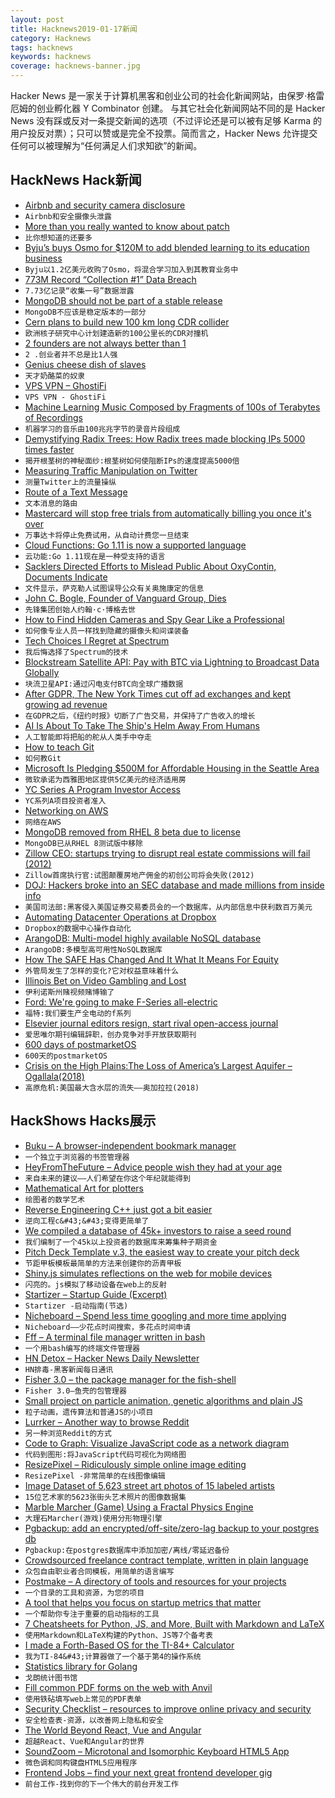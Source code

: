 ```yaml
---
layout: post
title: Hacknews2019-01-17新闻
category: Hacknews
tags: hacknews
keywords: hacknews
coverage: hacknews-banner.jpg
---
```


Hacker News 是一家关于计算机黑客和创业公司的社会化新闻网站，由保罗·格雷厄姆的创业孵化器 Y Combinator 创建。
与其它社会化新闻网站不同的是 Hacker News 没有踩或反对一条提交新闻的选项（不过评论还是可以被有足够 Karma 的用户投反对票）；只可以赞或是完全不投票。简而言之，Hacker News 允许提交任何可以被理解为“任何满足人们求知欲”的新闻。

## HackNews Hack新闻


- [Airbnb and security camera disclosure](http://jeffreybigham.com/blog/2019/who-is-watching-you-in-your-airbnb.html)
- `Airbnb和安全摄像头泄露`
- [More than you really wanted to know about patch](http://lists.landley.net/pipermail/toybox-landley.net/2019-January/010049.html)
- `比你想知道的还要多`
- [ Byju’s buys Osmo for $120M to add blended learning to its education business](https://techcrunch.com/2019/01/16/byjus-buys-osmo-for-120m/)
- `Byju以1.2亿美元收购了Osmo，将混合学习加入到其教育业务中`
- [773M Record “Collection #1” Data Breach](https://www.troyhunt.com/the-773-million-record-collection-1-data-reach/)
- `7.73亿记录“收集一号”数据泄露`
- [MongoDB should not be part of a stable release](https://bugs.debian.org/cgi-bin/bugreport.cgi?bug=916107)
- `MongoDB不应该是稳定版本的一部分`
- [Cern plans to build new 100 km long CDR collider](https://home.cern/news/press-release/accelerators/international-collaboration-publishes-concept-design-post-lhc)
- `欧洲核子研究中心计划建造新的100公里长的CDR对撞机`
- [2 founders are not always better than 1](http://mitsloan.mit.edu/ideas-made-to-matter/2-founders-are-not-always-better-1)
- `2 .创业者并不总是比1人强`
- [Genius cheese dish of slaves](http://www.bbc.com/travel/gallery/20190115-a-melting-pot-made-of-cheese)
- `天才奶酪菜的奴隶`
- [VPS VPN – GhostiFi](https://ghostifi.net)
- `VPS VPN - GhostiFi`
- [Machine Learning Music Composed by Fragments of 100s of Terabytes of Recordings](https://nwn.blogs.com/nwn/2019/01/wdch-dreams-robert-thomas-la-phil.html)
- `机器学习的音乐由100兆兆字节的录音片段组成`
- [Demystifying Radix Trees: How Radix trees made blocking IPs 5000 times faster](https://blog.sqreen.io/demystifying-radix-trees/)
- `揭开根茎树的神秘面纱:根茎树如何使阻断IPs的速度提高5000倍`
- [Measuring Traffic Manipulation on Twitter](https://comprop.oii.ox.ac.uk/research/working-papers/twitter-traffic-manipulation/)
- `测量Twitter上的流量操纵`
- [Route of a Text Message](https://scottbot.net/the-route-of-a-text-message/)
- `文本消息的路由`
- [Mastercard will stop free trials from automatically billing you once it&#39;s over](https://www.theverge.com/2019/1/16/18185468/mastercard-free-trials-stop-automatic-billing-new-policy-rule)
- `万事达卡将停止免费试用，从自动计费您一旦结束`
- [Cloud Functions: Go 1.11 is now a supported language](https://cloud.google.com/blog/products/application-development/cloud-functions-go-1-11-is-now-a-supported-language)
- `云功能:Go 1.11现在是一种受支持的语言`
- [Sacklers Directed Efforts to Mislead Public About OxyContin, Documents Indicate](https://www.nytimes.com/2019/01/15/health/sacklers-purdue-oxycontin-opioids.html)
- `文件显示，萨克勒人试图误导公众有关奥施康定的信息`
- [John C. Bogle, Founder of Vanguard Group, Dies](https://www.wsj.com/articles/john-c-bogle-founder-of-vanguard-group-dies-11547677745)
- `先锋集团创始人约翰·c·博格去世`
- [How to Find Hidden Cameras and Spy Gear Like a Professional](https://www.senteltechsecurity.com/blog/post/how-to-find-hidden-cameras/)
- `如何像专业人员一样找到隐藏的摄像头和间谍装备`
- [Tech Choices I Regret at Spectrum](https://mxstbr.com/thoughts/tech-choice-regrets-at-spectrum/)
- `我后悔选择了Spectrum的技术`
- [Blockstream Satellite API: Pay with BTC via Lightning to Broadcast Data Globally](https://blockstream.com/2019/01/16/satellite_api_beta_live/)
- `块流卫星API:通过闪电支付BTC向全球广播数据`
- [After GDPR, The New York Times cut off ad exchanges and kept growing ad revenue](https://digiday.com/media/new-york-times-gdpr-cut-off-ad-exchanges-europe-ad-revenue/)
- `在GDPR之后，《纽约时报》切断了广告交易，并保持了广告收入的增长`
- [AI Is About To Take The Ship&#39;s Helm Away From Humans](https://www.forbes.com/sites/jeremybogaisky/2019/01/14/ai-is-about-to-take-the-ships-helm-away-from-humans/)
- `人工智能即将把船的舵从人类手中夺走`
- [How to teach Git](https://rachelcarmena.github.io/2018/12/12/how-to-teach-git.html)
- `如何教Git`
- [Microsoft Is Pledging $500M for Affordable Housing in the Seattle Area](https://www.nytimes.com/2019/01/16/technology/microsoft-affordable-housing-seattle.html)
- `微软承诺为西雅图地区提供5亿美元的经济适用房`
- [YC Series A Program Investor Access](https://blog.ycombinator.com/yc-series-a-program-investor-access/)
- `YC系列A项目投资者准入`
- [Networking on AWS](https://grahamlyons.com/article/everything-you-need-to-know-about-networking-on-aws)
- `网络在AWS`
- [MongoDB removed from RHEL 8 beta due to license](https://access.redhat.com/documentation/en-us/red_hat_enterprise_linux/8-beta/html/8.0_beta_release_notes/new-features#web_servers_databases_dynamic_languages_2)
- `MongoDB已从RHEL 8测试版中移除`
- [Zillow CEO: startups trying to disrupt real estate commissions will fail (2012)](https://www.geekwire.com/2012/zillow-ceo-spencer-rascoff-startups-disrupt-real-estate-commissions-doomed-fail/)
- `Zillow首席执行官:试图颠覆房地产佣金的初创公司将会失败(2012)`
- [DOJ: Hackers broke into an SEC database and made millions from inside info](https://www.cnbc.com/2019/01/15/international-stock-trading-scheme-hacked-into-sec-database-justice-dept-says.html)
- `美国司法部:黑客侵入美国证券交易委员会的一个数据库，从内部信息中获利数百万美元`
- [Automating Datacenter Operations at Dropbox](https://blogs.dropbox.com/tech/2019/01/automating-datacenter-operations-at-dropbox/)
- `Dropbox的数据中心操作自动化`
- [ArangoDB: Multi-model highly available NoSQL database](https://www.arangodb.com/)
- `ArangoDB:多模型高可用性NoSQL数据库`
- [How The SAFE Has Changed And It What It Means For Equity](https://www.forbes.com/sites/forbesnycouncil/2019/01/16/how-the-safe-has-changed-and-it-what-it-means-for-your-companys-equity/)
- `外管局发生了怎样的变化?它对权益意味着什么`
- [Illinois Bet on Video Gambling and Lost](https://features.propublica.org/the-bad-bet/how-illinois-bet-on-video-gambling-and-lost/)
- `伊利诺斯州赌视频赌博输了`
- [Ford: We&#39;re going to make F-Series all-electric](https://www.freep.com/story/money/cars/2019/01/16/ford-f-150-electric-pickup-truck/2595515002/)
- `福特:我们要生产全电动的f系列`
- [Elsevier journal editors resign, start rival open-access journal](https://www.insidehighered.com/news/2019/01/14/elsevier-journal-editors-resign-start-rival-open-access-journal)
- `爱思唯尔期刊编辑辞职，创办竞争对手开放获取期刊`
- [600 days of postmarketOS](https://postmarketos.org/blog/2019/01/16/600-days-of-postmarketOS/)
- `600天的postmarketOS`
- [Crisis on the High Plains:The Loss of America’s Largest Aquifer – Ogallala(2018)](http://duwaterlawreview.com/crisis-on-the-high-plains-the-loss-of-americas-largest-aquifer-the-ogallala/)
- `高原危机:美国最大含水层的流失——奥加拉拉(2018)`


## HackShows Hacks展示

- [ Buku – A browser-independent bookmark manager](https://github.com/jarun/Buku)
- `一个独立于浏览器的书签管理器`
- [ HeyFromTheFuture – Advice people wish they had at your age](https://heyfromthefuture.com/age/)
- `来自未来的建议——人们希望在你这个年纪就能得到`
- [ Mathematical Art for plotters](https://codepen.io/msurguy/full/BvOpgZ)
- `绘图者的数学艺术`
- [ Reverse Engineering C&#43;&#43; just got a bit easier](https://github.com/0xgalz/Virtuailor)
- `逆向工程c&#43;&#43;变得更简单了`
- [ We compiled a database of 45k&#43; investors to raise a seed round](https://news.ycombinator.com/item?id=18911625)
- `我们编制了一个45k以上投资者的数据库来筹集种子期资金`
- [ Pitch Deck Template v.3, the easiest way to create your pitch deck](https://basetemplates.com/pitch-deck-template)
- `节距甲板模板最简单的方法来创建你的沥青甲板`
- [ Shiny.js simulates reflections on the web for mobile devices](https://github.com/rikschennink/shiny)
- `闪亮的。js模拟了移动设备在web上的反射`
- [ Startizer – Startup Guide (Excerpt)](https://startizer.com/#)
- `Startizer -启动指南(节选)`
- [ Nicheboard – Spend less time googling and more time applying](https://nicheboard.co)
- `Nicheboard——少花点时间搜索，多花点时间申请`
- [ Fff – A terminal file manager written in bash](https://github.com/dylanaraps/fff/#)
- `一个用bash编写的终端文件管理器`
- [ HN Detox – Hacker News Daily Newsletter](http://hndetox.com/v2)
- `HN排毒-黑客新闻每日通讯`
- [ Fisher 3.0 – the package manager for the fish-shell](https://github.com/jorgebucaran/fisher/releases/tag/3.0.0)
- `Fisher 3.0—鱼壳的包管理器`
- [ Small project on particle animation, genetic algorithms and plain JS](https://github.com/dg92/ant_sugar)
- `粒子动画，遗传算法和普通JS的小项目`
- [ Lurrker – Another way to browse Reddit](https://lurrker.com)
- `另一种浏览Reddit的方式`
- [ Code to Graph: Visualize JavaScript code as a network diagram](https://crubier.github.io/code-to-graph/)
- `代码到图形:将JavaScript代码可视化为网络图`
- [ ResizePixel – Ridiculously simple online image editing](https://www.resizepixel.com)
- `ResizePixel -非常简单的在线图像编辑`
- [ Image Dataset of 5,623 street art photos of 15 labeled artists](https://www.floydhub.com/rememberlenny/datasets/street-art-photos-with-15-artists-sap15a)
- `15位艺术家的5623张街头艺术照片的图像数据集`
- [ Marble Marcher (Game) Using a Fractal Physics Engine](https://github.com/HackerPoet/MarbleMarcher)
- `大理石Marcher(游戏)使用分形物理引擎`
- [ Pgbackup: add an encrypted/off-site/zero-lag backup to your postgres db](https://pgbackup.com/?2019)
- `Pgbackup:在postgres数据库中添加加密/离线/零延迟备份`
- [ Crowdsourced freelance contract template, written in plain language](https://plainfreelancecontract.com/)
- `众包自由职业者合同模板，用简单的语言编写`
- [ Postmake – A directory of tools and resources for your projects](https://postmake.io)
- `一个目录的工具和资源，为您的项目`
- [ A tool that helps you focus on startup metrics that matter](https://unubo.com/views)
- `一个帮助你专注于重要的启动指标的工具`
- [ 7 Cheatsheets for Python, JS, and More, Built with Markdown and LaTeX](https://github.com/kickstartcoding/cheatsheets)
- `使用Markdown和LaTeX构建的Python、JS等7个备考表`
- [ I made a Forth-Based OS for the TI-84&#43; Calculator](https://news.ycombinator.com/item?id=18910694)
- `我为TI-84&#43;计算器做了一个基于第4的操作系统`
- [ Statistics library for Golang](https://github.com/montanaflynn/stats)
- `戈朗统计图书馆`
- [ Fill common PDF forms on the web with Anvil](https://www.useanvil.com/free-forms/)
- `使用铁砧填写web上常见的PDF表单`
- [ Security Checklist – resources to improve online privacy and security](https://securitycheckli.st/)
- `安全检查表-资源，以改善网上隐私和安全`
- [ The World Beyond React, Vue and Angular](https://areknawo.com/the-world-beyond-react-vue-angular)
- `超越React、Vue和Angular的世界`
- [ SoundZoom – Microtonal and Isomorphic Keyboard HTML5 App](http://www.dodeka.info/microtonal-isomorphic-keyboard-app/)
- `微色调和同构键盘HTML5应用程序`
- [ Frontend Jobs – find your next great frontend developer gig](https://frontendjobs.tech/?)
- `前台工作-找到你的下一个伟大的前台开发工作`


